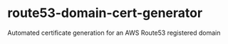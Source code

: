# route53-domain-cert-generator
Automated certificate generation for an AWS Route53 registered domain
